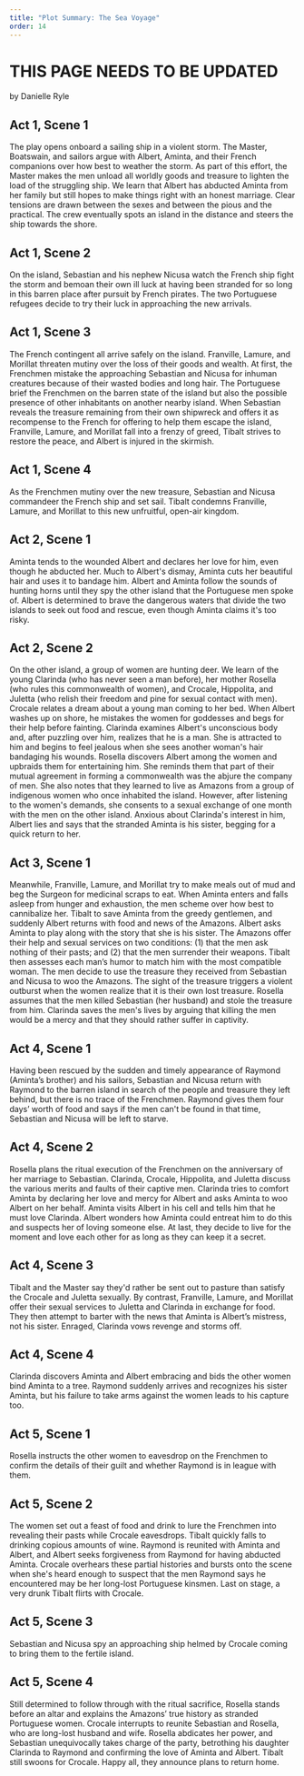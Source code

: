 ```yaml
---
title: "Plot Summary: The Sea Voyage"
order: 14
---
```

<h1>THIS PAGE NEEDS TO BE UPDATED</h1>
<p><span>by Danielle Ryle</span><br/></p>
<h2 id="header-a95c7d30-d4e6-21c7-8f13-a2301b78ee42"><span>Act 1, Scene 1</span><br/></h2>
<p><span>The play opens onboard a sailing ship in a violent storm. The Master, Boatswain, and sailors argue with Albert, Aminta, and their French companions over how best to weather the storm. As part of this effort, the Master makes the men unload all worldly goods and treasure to lighten the load of the struggling ship. We learn that Albert has abducted Aminta from her family but still hopes to make things right with an honest marriage. Clear tensions are drawn between the sexes and between the pious and the practical. The crew eventually spots an island in the distance and steers the ship towards the shore. </span><br/></p>
<h2 id="header-91aab920-9d12-956a-a681-71fcdd849e8a"><span>Act 1, Scene 2</span></h2>
<p>On the island, Sebastian and his nephew Nicusa watch the French ship fight the storm and bemoan their own ill luck at having been stranded for so long in this barren place after pursuit by French pirates. The two Portuguese refugees decide to try their luck in approaching the new arrivals. </p>
<h2 id="header-4089d547-787e-49a7-891f-bfcf53d50da4"><span>Act 1, Scene 3</span><br/></h2>
<p><span>The French contingent all arrive safely on the island. Franville, Lamure, and Morillat threaten mutiny over the loss of their goods and wealth. At first, the Frenchmen mistake the approaching Sebastian and Nicusa for inhuman creatures because of their wasted bodies and long hair. The Portuguese brief the Frenchmen on the barren state of the island but also the possible presence of other inhabitants on another nearby island. When Sebastian reveals the treasure remaining from their own shipwreck and offers it as recompense to the French for offering to help them escape the island, Franville, Lamure, and Morillat fall into a frenzy of greed, Tibalt strives to restore the peace, and Albert is injured in the skirmish. </span><br/></p>
<h2 id="header-89213d6a-fc4d-009e-bed2-5a0cf297edf7"><span>Act 1, Scene 4</span><br/></h2>
<p><span>As the Frenchmen mutiny over the new treasure, Sebastian and Nicusa commandeer the French ship and set sail. Tibalt condemns Franville, Lamure, and Morillat to this new unfruitful, open-air kingdom. </span><br/></p>
<h2 id="header-bd9ce6bd-b53b-8c61-c93e-d177d6c0686d"><span>Act 2, Scene 1</span><br/></h2>
<p><span>Aminta tends to the wounded Albert and declares her love for him, even though he abducted her. Much to Albert's dismay, Aminta cuts her beautiful hair and uses it to bandage him. Albert and Aminta follow the sounds of hunting horns until they spy the other island that the Portuguese men spoke of. Albert is determined to brave the dangerous waters that divide the two islands to seek out food and rescue, even though Aminta claims it's too risky.</span><br/></p>
<h2 id="header-cad718b4-d321-6d16-dd3a-5c14050e3d5b"><span>Act 2, Scene 2</span><br/></h2>
<p><span>On the other island, a group of women are hunting deer. We learn of the young Clarinda (who has never seen a man before), her mother Rosella (who rules this commonwealth of women), and Crocale, Hippolita, and Juletta (who relish their freedom and pine for sexual contact with men). Crocale relates a dream about a young man coming to her bed. When Albert washes up on shore, he mistakes the women for goddesses and begs for their help before fainting. Clarinda examines Albert's unconscious body and, after puzzling over him, realizes that he is a man. She is attracted to him and begins to feel jealous when she sees another woman's hair bandaging his wounds. Rosella discovers Albert among the women and upbraids them for entertaining him. She reminds them that part of their mutual agreement in forming a commonwealth was the abjure the company of men. She also notes that they learned to live as Amazons from a group of indigenous women who once inhabited the island. However, after listening to the women's demands, she consents to a sexual exchange of one month with the men on the other island. Anxious about Clarinda's interest in him, Albert lies and says that the stranded Aminta is his sister, begging for a quick return to her. </span><br/></p>
<h2 id="header-b8c1a6ab-63b8-d8ae-3394-8658b13e80d8"><span>Act 3, Scene 1</span><br/></h2>
<p><span>Meanwhile, Franville, Lamure, and Morillat try to make meals out of mud and beg the Surgeon for medicinal scraps to eat. When Aminta enters and falls asleep from hunger and exhaustion, the men scheme over how best to cannibalize her. Tibalt  to save Aminta from the greedy gentlemen, and suddenly Albert returns with food and news of the Amazons. Albert asks Aminta to play along with the story that she is his sister. The Amazons offer their help and sexual services on two conditions: (1) that the men ask nothing of their pasts; and (2) that the men surrender their weapons. Tibalt then assesses each man’s humor to match him with the most compatible woman. The men decide to use the treasure they received from Sebastian and Nicusa to woo the Amazons. The sight of the treasure triggers a violent outburst when the women realize that it is their own lost treasure. Rosella assumes that the men killed Sebastian (her husband) and stole the treasure from him. Clarinda saves the men's lives by arguing that killing the men would be a mercy and that they should rather suffer in captivity. </span><br/></p>
<h2 id="header-3f4cc879-7c40-8047-8760-68a343cc3c36"><span>Act 4, Scene 1</span><br/></h2>
<p><span>Having been rescued by the sudden and timely appearance of Raymond (Aminta’s brother) and his sailors, Sebastian and Nicusa return with Raymond to the barren island in search of the people and treasure they left behind, but there is no trace of the Frenchmen. Raymond gives them four days’ worth of food and says if the men can't be found in that time, Sebastian and Nicusa will be left to starve.  </span><br/></p>
<h2 id="header-dc18454a-2220-b728-ffc5-aac5fe0374b7"><span>Act 4, Scene 2</span><br/></h2>
<p><span>Rosella plans the ritual execution of the Frenchmen on the anniversary of her marriage to Sebastian. Clarinda, Crocale, Hippolita, and Juletta discuss the various merits and faults of their captive men. Clarinda tries to comfort Aminta by declaring her love and mercy for Albert and asks Aminta to woo Albert on her behalf. Aminta visits Albert in his cell and tells him that he must love Clarinda. Albert wonders how Aminta could entreat him to do this and suspects her of loving someone else. At last, they decide to live for the moment and love each other for as long as they can keep it a secret. </span><br/></p>
<h2 id="header-ee365add-5a5a-0b5a-e496-3a3dc544380b"><span>Act 4, Scene 3</span><br/></h2>
<p><span>Tibalt and the Master say they'd rather be sent out to pasture than satisfy the Crocale and Juletta sexually. By contrast, Franville, Lamure, and Morillat offer their sexual services to Juletta and Clarinda in exchange for food. They then attempt to barter with the news that Aminta is Albert’s mistress, not his sister. Enraged, Clarinda vows revenge and storms off. </span><br/></p>
<h2 id="header-9b04eba6-629d-a75d-c7a7-db4ea99220a2"><span>Act 4, Scene 4</span><br/></h2>
<p><span>Clarinda discovers Aminta and Albert embracing and bids the other women bind Aminta to a tree. Raymond suddenly arrives and recognizes his sister Aminta, but his failure to take arms against the women leads to his capture too. </span><br/></p>
<h2 id="header-86176e36-b7ef-aa41-fd08-c208dfbd3a46"><span>Act 5, Scene 1</span><br/></h2>
<p><span>Rosella instructs the other women to eavesdrop on the Frenchmen to confirm the details of their guilt and whether Raymond is in league with them.  </span><br/></p>
<h2 id="header-31814fa7-cf53-4310-62bf-869f67e4c7bb"><span>Act 5, Scene 2</span><br/></h2>
<p><span>The women set out a feast of food and drink to lure the Frenchmen into revealing their pasts while Crocale eavesdrops. Tibalt quickly falls to drinking copious amounts of wine. Raymond is reunited with Aminta and Albert, and Albert seeks forgiveness from Raymond for having abducted Aminta. Crocale overhears these partial histories and bursts onto the scene when she's heard enough to suspect that the men Raymond says he encountered may be her long-lost Portuguese kinsmen. Last on stage, a very drunk Tibalt flirts with Crocale. </span><br/></p>
<h2 id="header-f445df3f-3ae4-b0a0-4bba-77c457766d58"><span>Act 5, Scene 3</span><br/></h2>
<p><span>Sebastian and Nicusa spy an approaching ship helmed by Crocale coming to bring them to the fertile island. </span><br/></p>
<h2 id="header-4cba7ce9-0f67-3909-a754-9bce8a177769"><span>Act 5, Scene 4</span><br/></h2>
<p><span>Still determined to follow through with the ritual sacrifice, Rosella stands before an altar and explains the Amazons’ true history as stranded Portuguese women. Crocale interrupts to reunite Sebastian and Rosella, who are long-lost husband and wife. Rosella abdicates her power, and Sebastian unequivocally takes charge of the party, betrothing his daughter Clarinda to Raymond and confirming the love of Aminta and Albert. Tibalt still swoons for Crocale. Happy all, they announce plans to return home. </span></p>
<p></p>
